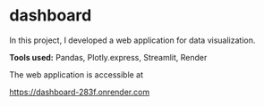 # dashboard

In this project, I developed a web application for data visualization.

**Tools used:** Pandas, Plotly.express, Streamlit, Render


The web application is accessible at 

https://dashboard-283f.onrender.com
